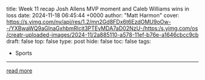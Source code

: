 title: Week 11 recap Josh Allens MVP moment and Caleb Williams wins in loss
date: 2024-11-18 06:45:44 +0000
author: "Matt Harmon"
cover: https://s.yimg.com/ny/api/res/1.2/mn2Gd8FDx6t6EzdOMU9oOw--/YXBwaWQ9aGlnaGxhbmRlcjt3PTEyMDA7aD02NzU-/https:/s.yimg.com/os/creatr-uploaded-images/2024-11/2a885110-a578-11ef-b76e-a1646cbcc9cb
draft: false
top: false
type: post
hide: false
toc: false
tags:
  - Sports
---



[read more](https://sports.yahoo.com/week-11-recap-josh-allens-mvp-moment-and-caleb-williams-wins-in-loss--yahoo-fantasy-forecast-064544712.html)
